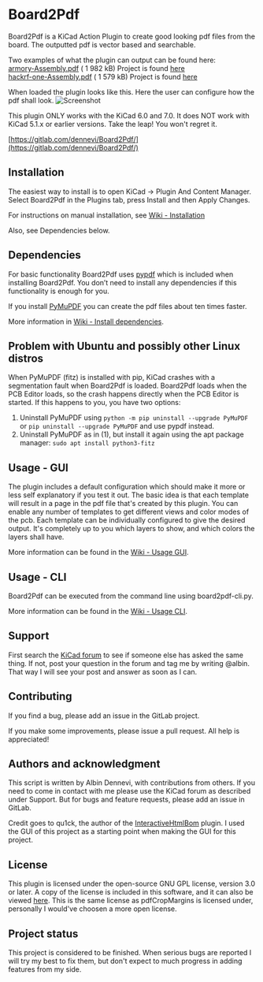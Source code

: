 # Board2Pdf

Board2Pdf is a KiCad Action Plugin to create good looking pdf files from the board. The outputted pdf is vector based
and searchable.

Two examples of what the plugin can output can be found here:<br>
[armory-Assembly.pdf](https://gitlab.com/dennevi/Board2Pdf/-/raw/main/resources/armory-Assembly.pdf "USB armory from WithSecure Foundry") (
1 982 kB) Project is
found [here](https://github.com/f-secure-foundry/usbarmory "USB armory from WithSecure Foundry")<br>
[hackrf-one-Assembly.pdf](https://gitlab.com/dennevi/Board2Pdf/-/raw/main/resources/hackrf-one-Assembly.pdf "HackRF by Great Scott Gadgets") (
1 579 kB) Project is found [here](https://github.com/greatscottgadgets/hackrf "HackRF by Great Scott Gadgets")<br>

When loaded the plugin looks like this. Here the user can configure how the pdf shall look.
![Screenshot](https://gitlab.com/dennevi/Board2Pdf/-/raw/main/resources/screenshot.png "Screenshot")

This plugin ONLY works with the KiCad 6.0 and 7.0. It does NOT work with KiCad 5.1.x or earlier versions. Take the leap!
You won\'t regret it.

[https://gitlab.com/dennevi/Board2Pdf/](https://gitlab.com/dennevi/Board2Pdf/)

## Installation

The easiest way to install is to open KiCad -> Plugin And Content Manager. Select Board2Pdf in the Plugins tab, press
Install and then Apply Changes.

For instructions on manual installation,
see [Wiki - Installation](https://gitlab.com/dennevi/Board2Pdf/-/wikis/Installation)

Also, see Dependencies below.

## Dependencies

For basic functionality Board2Pdf uses [pypdf](https://github.com/py-pdf/pypdf) which is included when installing
Board2Pdf. You don’t need to install any dependencies if this functionality is enough for you.

If you install [PyMuPDF](https://github.com/pymupdf/PyMuPDF) you can create the pdf files about ten times faster.

More information in [Wiki - Install dependencies](https://gitlab.com/dennevi/Board2Pdf/-/wikis/Install-dependencies).

## Problem with Ubuntu and possibly other Linux distros

When PyMuPDF (fitz) is installed with pip, KiCad crashes with a segmentation fault when Board2Pdf is loaded. Board2Pdf loads when the PCB Editor loads, so the crash happens directly when the PCB Editor is started. If this happens to you, you have two options:
1. Uninstall PyMuPDF using `python -m pip uninstall --upgrade PyMuPDF` or `pip uninstall --upgrade PyMuPDF` and use pypdf instead.
2. Uninstall PyMuPDF as in (1), but install it again using the apt package manager: `sudo apt install python3-fitz`

## Usage - GUI

The plugin includes a default configuration which should make it more or less self explanatory if you test it out. The
basic idea is that each template will result in a page in the pdf file that\'s created by this plugin. You can enable
any number of templates to get different views and color modes of the pcb. Each template can be individually configured
to give the desired output. It\'s completely up to you which layers to show, and which colors the layers shall have.

More information can be found in the [Wiki - Usage GUI](https://gitlab.com/dennevi/Board2Pdf/-/wikis/Usage---GUI).

## Usage - CLI

Board2Pdf can be executed from the command line using board2pdf-cli.py. 

More information can be found in the [Wiki - Usage CLI](https://gitlab.com/dennevi/Board2Pdf/-/wikis/Usage---CLI).

## Support

First search the [KiCad forum](https://forum.kicad.info/) to see if someone else has asked the same thing. If not, post
your question in the forum and tag me by writing @albin. That way I will see your post and answer as soon as I can.

## Contributing

If you find a bug, please add an issue in the GitLab project.

If you make some improvements, please issue a pull request. All help is appreciated!

## Authors and acknowledgment

This script is written by Albin Dennevi, with contributions from others. If you need to come in contact with me please use the KiCad forum as described under Support. But for bugs and feature requests, please add an issue in GitLab.

Credit goes to qu1ck, the author of the [InteractiveHtmlBom](https://github.com/openscopeproject/InteractiveHtmlBom)
plugin. I used the GUI of this project as a starting point when making the GUI for this project.

## License

This plugin is licensed under the open-source GNU GPL license, version 3.0 or later. A copy of the license is included in this software, and it can also be viewed [here](https://www.gnu.org/licenses/gpl-3.0.en.html). This is the same license as pdfCropMargins is licensed under, personally I would've choosen a more open license.

## Project status

This project is considered to be finished. When serious bugs are reported I will try my best to fix them, but don\'t
expect to much progress in adding features from my side.
